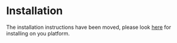 # Installation

The installation instructions have been moved, please look [here](http://contentmine.github.io/) for installing on you platform.
